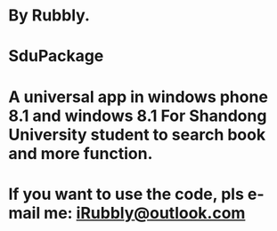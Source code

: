 # By Rubbly.
# SduPackage
# A universal app in windows phone 8.1 and windows 8.1 For Shandong University student to search book and more function.
# If you want to use the code, pls e-mail me: iRubbly@outlook.com
